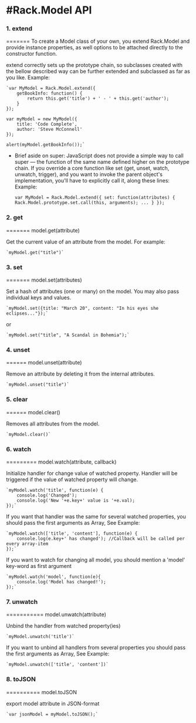 #Rack.Model API
======

### 1. extend
=======
To create a Model class of your own, you extend Rack.Model and provide instance properties,
as well options to be attached directly to the constructor function.

extend correctly sets up the prototype chain, so subclasses created with the bellow described way
can be further extended and subclassed as far as you like.
Example:

    `var MyModel = Rack.Model.extend({
        getBookInfo: function() {
            return this.get('title') + ' - ' + this.get('author');
        }
    });

    var myModel = new MyModel({
        title: 'Code Complete',
        author: 'Steve McConnell'
    });

    alert(myModel.getBookInfo());`

 * Brief aside on super: JavaScript does not provide a simple way to call super — the function of the same name defined
 higher on the prototype chain. If you override a core function like set (get, unset, watch, unwatch, trigger),
 and you want to invoke the parent object's implementation, you'll have to explicitly call it, along these lines:
Example:

    `var MyModel = Rack.Model.extend({
        set: function(attributes) {
            Rack.Model.prototype.set.call(this, arguments);
            ...
        }
    });`

### 2. get
=======
model.get(attribute)

Get the current value of an attribute from the model. For example:

    `myModel.get("title")`

### 3. set
=======
model.set(attributes)

Set a hash of attributes (one or many) on the model.
You may also pass individual keys and values.

    `myModel.set({title: "March 20", content: "In his eyes she eclipses..."});`

or

    `myModel.set("title", "A Scandal in Bohemia");`

### 4. unset
======
model.unset(attribute)

Remove an attribute by deleting it from the internal attributes.

    `myModel.unset("title")`

### 5. clear
======
model.clear()

Removes all attributes from the model.

    `myModel.clear()`

### 6. watch
=========
model.watch(attribute, callback)

Initialize handler for change value of watched property. Handler will be triggered if the value of watched property will change.

    `myModel.watch('title', function(e) {
        console.log('Changed');
        console.log('New '+e.key+' value is '+e.val);
    });`

If you want that handler was the same for several watched properties,
you should pass the first arguments as Array, See Example:

    `myModel.watch(['title', 'content'], function(e) {
        console.log(e.key+' has changed'); //Callback will be called per every array-item
    });`

If you want to watch for changing all model, you should mention a 'model' key-word as first argument

    `myModel.watch('model', function(e){
        console.log('Model has changed!');
    });`

### 7. unwatch
===========
model.unwatch(attribute)

Unbind the handler from watched property(ies)

    `myModel.unwatch('title')`

If you want to unbind all handlers from several properties you should pass the first arguments as Array, See Example:

    `myModel.unwatch(['title', 'content'])`


### 8. toJSON
==========
model.toJSON

export model attribute in JSON-format

    `var jsonModel = myModel.toJSON();`
